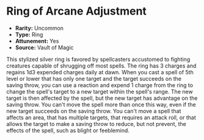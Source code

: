 # Ring of Arcane Adjustment

- **Rarity:** Uncommon
- **Type:** Ring
- **Attunement:** Yes
- **Source:** Vault of Magic

This stylized silver ring is favored by spellcasters accustomed to fighting creatures capable of shrugging off most spells. The ring has 3 charges and regains 1d3 expended charges daily at dawn. When you cast a spell of 5th level or lower that has only one target and the target succeeds on the saving throw, you can use a reaction and expend 1 charge from the ring to change the spell's target to a new target within the spell's range. The new target is then affected by the spell, but the new target has advantage on the saving throw. You can't move the spell more than once this way, even if the new target succeeds on the saving throw. You can't move a spell that affects an area, that has multiple targets, that requires an attack roll, or that allows the target to make a saving throw to reduce, but not prevent, the effects of the spell, such as blight or feeblemind.
